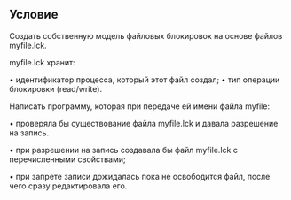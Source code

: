## Условие
Создать собственную модель файловых блокировок на основе файлов myfile.lck.

myfile.lck хранит:

• идентификатор процесса, который этот файл создал;
• тип операции блокировки (read/write).

Написать программу, которая при передаче ей имени файла myfile:

• проверяла бы существование файла myfile.lck и давала разрешение на запись.

• при разрешении на запись создавала бы файл myfile.lck с перечисленными свойствами;

• при запрете записи дожидалась пока не освободится файл, после чего сразу редактировала его.
